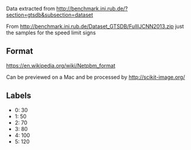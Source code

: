 Data extracted from http://benchmark.ini.rub.de/?section=gtsdb&subsection=dataset

From http://benchmark.ini.rub.de/Dataset_GTSDB/FullIJCNN2013.zip just the samples for the speed limit signs 

## Format

https://en.wikipedia.org/wiki/Netpbm_format

Can be previewed on a Mac and be processed by http://scikit-image.org/

## Labels
- 0: 30
- 1: 50
- 2: 70
- 3: 80
- 4: 100
- 5: 120